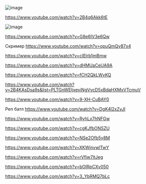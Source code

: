 ![image](https://github.com/jestxfot/nostalgia/assets/87380272/cf385f53-87d0-4518-864b-b7d5389f3634)

https://www.youtube.com/watch?v=2B4q6Akk6tE

![image](https://github.com/jestxfot/nostalgia/assets/87380272/34ba5a4c-ddfe-43a1-be59-2e64fc8434e0)

https://www.youtube.com/watch?v=G8e6IV3e6Qw

Скример https://www.youtube.com/watch?v=opuQmQy87x4

https://www.youtube.com/watch?v=clElrb1mBmw

https://www.youtube.com/watch?v=dHMUaCeUA9A

https://www.youtube.com/watch?v=fCH2QkLWvKQ

https://www.youtube.com/watch?v=2B4KAsDsa9s&list=PLTGnWEljxeviNgVvcD5xBdaHXMxVTcmuV

https://www.youtube.com/watch?v=9-XH-CuBAY0

Реп батл https://www.youtube.com/watch?v=DgK4l2xZvJI

https://www.youtube.com/watch?v=RyhLx7hNFGw

https://www.youtube.com/watch?v=cgKJfbONSZU

https://www.youtube.com/watch?v=NSe2Ofb5y8M

https://www.youtube.com/watch?v=XKWjnvwlTwY

https://www.youtube.com/watch?v=rVfiw7ltJeg

https://www.youtube.com/watch?v=bOIRpCXv050

https://www.youtube.com/watch?v=3_YbRMQ7bLc
